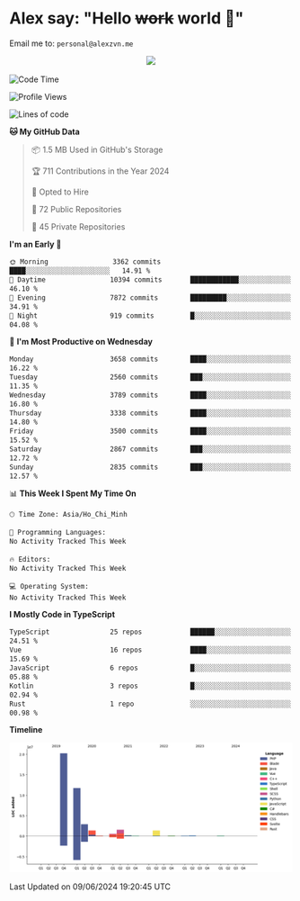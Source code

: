# Alex say: "Hello ~~work~~ world 🐾"
Email me to: `personal@alexzvn.me`


<p align=center>
  <a href="https://skillicons.dev">
    <img src="https://skillicons.dev/icons?i=ts,js,php,nodejs,bun,vue,nuxt,react,svelte,tauri,laravel,rust,mongodb,docker,electron,redis,rabbitmq,tailwind,git,cloudflare,elysia,mysql,nginx,rollupjs,sentry,ubuntu,yarn,html,css,vite" />
  </a>
</p>

<!--START_SECTION:waka-->
![Code Time](http://img.shields.io/badge/Code%20Time-1%2C066%20hrs%2055%20mins-blue)

![Profile Views](http://img.shields.io/badge/Profile%20Views-20-blue)

![Lines of code](https://img.shields.io/badge/From%20Hello%20World%20I%27ve%20Written-40.4%20million%20lines%20of%20code-blue)

**🐱 My GitHub Data** 

> 📦 1.5 MB Used in GitHub's Storage 
 > 
> 🏆 711 Contributions in the Year 2024
 > 
> 💼 Opted to Hire
 > 
> 📜 72 Public Repositories 
 > 
> 🔑 45 Private Repositories 
 > 
**I'm an Early 🐤** 

```text
🌞 Morning                3362 commits        ████░░░░░░░░░░░░░░░░░░░░░   14.91 % 
🌆 Daytime                10394 commits       ████████████░░░░░░░░░░░░░   46.10 % 
🌃 Evening                7872 commits        █████████░░░░░░░░░░░░░░░░   34.91 % 
🌙 Night                  919 commits         █░░░░░░░░░░░░░░░░░░░░░░░░   04.08 % 
```
📅 **I'm Most Productive on Wednesday** 

```text
Monday                   3658 commits        ████░░░░░░░░░░░░░░░░░░░░░   16.22 % 
Tuesday                  2560 commits        ███░░░░░░░░░░░░░░░░░░░░░░   11.35 % 
Wednesday                3789 commits        ████░░░░░░░░░░░░░░░░░░░░░   16.80 % 
Thursday                 3338 commits        ████░░░░░░░░░░░░░░░░░░░░░   14.80 % 
Friday                   3500 commits        ████░░░░░░░░░░░░░░░░░░░░░   15.52 % 
Saturday                 2867 commits        ███░░░░░░░░░░░░░░░░░░░░░░   12.72 % 
Sunday                   2835 commits        ███░░░░░░░░░░░░░░░░░░░░░░   12.57 % 
```


📊 **This Week I Spent My Time On** 

```text
🕑︎ Time Zone: Asia/Ho_Chi_Minh

💬 Programming Languages: 
No Activity Tracked This Week

🔥 Editors: 
No Activity Tracked This Week

💻 Operating System: 
No Activity Tracked This Week
```

**I Mostly Code in TypeScript** 

```text
TypeScript               25 repos            ██████░░░░░░░░░░░░░░░░░░░   24.51 % 
Vue                      16 repos            ████░░░░░░░░░░░░░░░░░░░░░   15.69 % 
JavaScript               6 repos             █░░░░░░░░░░░░░░░░░░░░░░░░   05.88 % 
Kotlin                   3 repos             █░░░░░░░░░░░░░░░░░░░░░░░░   02.94 % 
Rust                     1 repo              ░░░░░░░░░░░░░░░░░░░░░░░░░   00.98 % 
```



**Timeline**

![Lines of Code chart](https://raw.githubusercontent.com/alexzvn/alexzvn/main/assets/bar_graph.png)


 Last Updated on 09/06/2024 19:20:45 UTC
<!--END_SECTION:waka-->
